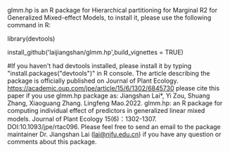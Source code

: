 glmm.hp is an R package for Hierarchical partitioning for Marginal R2 for Generalized Mixed-effect Models, to install it, please use the following command in R:

library(devtools)

install_github('laijiangshan/glmm.hp',build_vignettes = TRUE)

#If you haven't had devtools installed, please install it by typing "install.packages("devtools")" in R console.
The article describing the package is officially published on Journal of Plant Ecology. https://academic.oup.com/jpe/article/15/6/1302/6845730
please cite this paper if you use glmm.hp package as:
Jiangshan Lai*, Yi Zou, Shuang Zhang, Xiaoguang Zhang. Lingfeng Mao.2022. glmm.hp: an R package for computing individual effect of predictors in generalized linear mixed models. Journal of Plant Ecology 15(6)：1302-1307. DOI:10.1093/jpe/rtac096.
Please feel free to send an email to the package maintainer Dr. Jiangshan Lai (lai@njfu.edu.cn) if you have any question or comments about this package.
